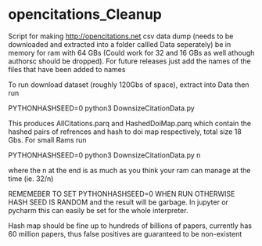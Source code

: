 # opencitations_Cleanup
Script for making http://opencitations.net csv data dump (needs to be downloaded and extracted into a folder callled Data seperately)
 be in memory for ram with 64 GBs (Could work for 32 and 16 GBs as well athough authorsc should be dropped). For future releases just add the names of the files that have been added to names
 
To run download dataset (roughly 120Gbs of space), extract into Data then run

PYTHONHASHSEED=0 python3 DownsizeCitationData.py
  
This produces AllCitations.parq and HashedDoiMap.parq which contain the hashed pairs of refrences and hash to doi map respectively, total size 18 Gbs. For small Rams run

PYTHONHASHSEED=0 python3 DownsizeCitationData.py n

where the n at the end is as much as you think your ram can manage at the time (ie. 32/n)

 
REMEMEBER TO SET PYTHONHASHSEED=0 WHEN RUN OTHERWISE HASH SEED IS RANDOM and the result will be garbage. In jupyter or pycharm this can easily be set for the whole interpreter.
  
Hash map should be fine up to  hundreds of billions of papers, currently has 60 million papers, thus false positives are guaranteed to be non-existent

